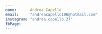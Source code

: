 ```yaml
---
name:      Andrea Capello
email:     "andreacapello106@hotmail.com"
instagram: "andrea.capello.27"
fbPage:
---
```

